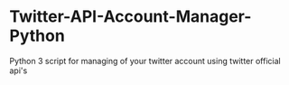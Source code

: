 # Twitter-API-Account-Manager-Python
Python 3 script for managing of your twitter account using twitter official api's
